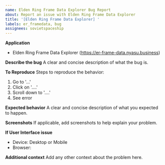 ```yaml
---
name: Elden Ring Frame Data Explorer Bug Report
about: Report an issue with Elden Ring Frame Data Explorer
title: '[Elden Ring Frame Data Explorer] '
labels: er_framedata, bug
assignees: sovietspaceship
---
```


**Application**

-   Elden Ring Frame Data Explorer (https://er-frame-data.nyasu.business)

**Describe the bug**
A clear and concise description of what the bug is.

**To Reproduce**
Steps to reproduce the behavior:

1. Go to '...'
2. Click on '....'
3. Scroll down to '....'
4. See error

**Expected behavior**
A clear and concise description of what you expected to happen.

**Screenshots**
If applicable, add screenshots to help explain your problem.

**If User Interface issue**

-   Device: Desktop or Mobile
-   Browser:

**Additional context**
Add any other context about the problem here.
